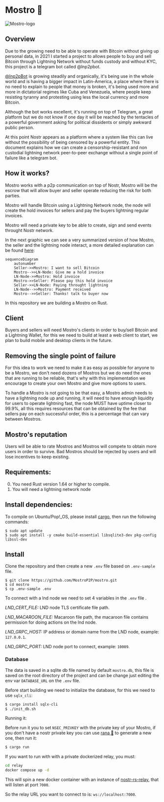 # Mostro 🧌

![Mostro-logo](static/logo.png)

## Overview

Due to the growing need to be able to operate with Bitcoin without giving up personal data, in 2021 I started a project to allows people to buy and sell Bitcoin through Lightning Network without funds custody and without KYC, this project is a telegram bot called @lnp2pbot.

[@lnp2pBot](https://github.com/lnp2pBot) is growing steadily and organically, it's being use in the whole world and is having a bigger impact in Latin-America, a place where there is no need to explain to people that money is broken, it's being used more and more in dictatorial regimes like Cuba and Venezuela, where people keep resisting tyranny and protesting using less the local currency and more Bitcoin.

Although the bot works excellent, it's running on top of Telegram, a great platform but we do not know if one day it will be reached by the tentacles of a powerful government asking for political dissidents or simply awkward public person.

At this point Nostr appears as a platform where a system like this can live without the possibility of being censored by a powerful entity. This document explains how we can create a censorship-resistant and non custodial lightning network peer-to-peer exchange without a single point of failure like a telegram bot.

## How it works?

Mostro works with a p2p communication on top of Nostr, Mostro will be the escrow that will allow buyer and seller operate reducing the risk for both parties.

Mostro will handle Bitcoin using a Lightning Network node, the node will create the hold invoices for sellers and pay the buyers lightning regular invoices.

Mostro will need a private key to be able to create, sign and send events throught Nostr network.

In the next graphic we can see a very summarized version of how Mostro, the seller and the lightning node interact, a more detailed explanation can be found [here](./FLOW.md):

```mermaid
sequenceDiagram
    autonumber
    Seller->>Mostro: I want to sell Bitcoin
    Mostro-->>LN-Node: Give me a hold invoice
    LN-Node->>Mostro: Hold invoice
    Mostro->>Seller: Please pay this hold invoice
    Seller->>LN-Node: Paying throught lightning
    LN-Node-->>Mostro: Payment received
    Mostro-->>Seller: Thanks! talk to buyer now
```

In this repository we are building a Mostro on Rust.

## Client

Buyers and sellers will need Mostro's clients in order to buy/sell Bitcoin and a Lightning Wallet, for this we need to build at least a web client to start, we plan to build mobile and desktop clients in the future.

## Removing the single point of failure

For this idea to work we need to make it as easy as possible for anyone to be a Mostro, we don't need dozens of Mostros but we do need the ones that are running to be reliable, that's why with this implementation we encourage to create your own Mostro and give more options to users.

To handle a Mostro is not going to be that easy, a Mostro admin needs to have a lightning node up and running, it will need to have enough liquidity for users to operate lightning fast, the node MUST have uptime closer to 99.9%, all this requires resources that can be obtained by the fee that sellers pay on each successful order, this is a percentage that can vary between Mostros.

## Mostro's reputation

Users will be able to rate Mostros and Mostros will compete to obtain more users in order to survive. Bad Mostros should be rejected by users and will lose incentives to keep existing.

## Requirements:

0. You need Rust version 1.64 or higher to compile.
1. You will need a lightning network node

## Install dependencies:

To compile on Ubuntu/Pop!\_OS, please install [cargo](https://www.rust-lang.org/tools/install), then run the following commands:

```
$ sudo apt update
$ sudo apt install -y cmake build-essential libsqlite3-dev pkg-config libssl-dev
```

## Install

Clone the repository and then create a new `.env` file based on `.env-sample` file.

```
$ git clone https://github.com/MostroP2P/mostro.git
$ cd mostro
$ cp .env-sample .env
```

To connect with a lnd node we need to set 4 variables in the `.env` file .

_LND_CERT_FILE:_ LND node TLS certificate file path.

_LND_MACAROON_FILE:_ Macaroon file path, the macaroon file contains permission for doing actions on the lnd node.

_LND_GRPC_HOST:_ IP address or domain name from the LND node, example: `127.0.0.1`.

_LND_GRPC_PORT:_ LND node port to connect, example: `10009`.

### Database

The data is saved in a sqlite db file named by default `mostro.db`, this file is saved on the root directory of the project and can be change just editing the env var `DATABASE_URL` on the `.env` file.

Before start building we need to initialize the database, for this we need to use `sqlx_cli`:

```bash
$ cargo install sqlx-cli
$ ./init_db.sh
```

Running it:

Before run it you to set `NSEC_PRIVKEY` with the private key of your Mostro, if you don't have a nostr private key you can use [rana 🐸](https://github.com/grunch/rana) to generate a new one, then run it:

```bash
$ cargo run
```

If you want to run with with a private dockerized relay, you must:

```bash
cd relay
docker compose up -d
```

This will spin a new docker container with an instance of [nostr-rs-relay](https://github.com/scsibug/nostr-rs-relay), that will listen at port `7000`.


So the relay URL you want to connect to is: `ws://localhost:7000`.